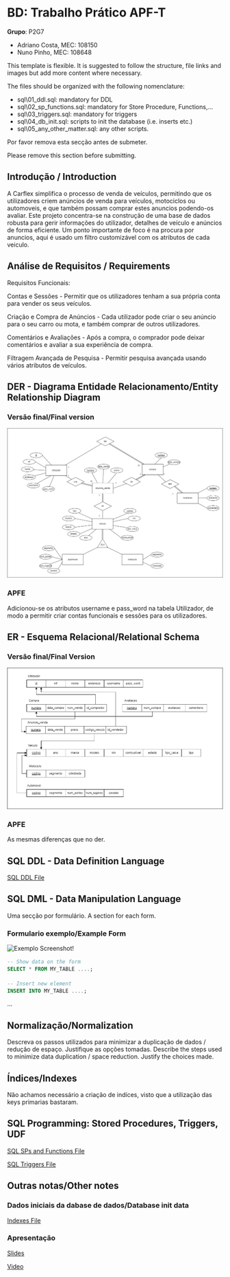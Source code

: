 # BD: Trabalho Prático APF-T

**Grupo**: P2G7
- Adriano Costa, MEC: 108150
- Nuno Pinho, MEC: 108648


This template is flexible.
It is suggested to follow the structure, file links and images but add more content where necessary.

The files should be organized with the following nomenclature:

- sql\01_ddl.sql: mandatory for DDL
- sql\02_sp_functions.sql: mandatory for Store Procedure, Functions,... 
- sql\03_triggers.sql: mandatory for triggers
- sql\04_db_init.sql: scripts to init the database (i.e. inserts etc.)
- sql\05_any_other_matter.sql: any other scripts.

Por favor remova esta secção antes de submeter.

Please remove this section before submitting.

## Introdução / Introduction
 
A Carflex simplifica o processo de venda de veículos, permitindo que os utilizadores criem anúncios de venda para veículos, motociclos ou automoveis, e que também possam comprar estes anuncios podendo-os avaliar. Este projeto concentra-se na construção de uma base de dados robusta para gerir informações do utilizador, detalhes de veículo e anúncios de forma eficiente.
Um ponto importante de foco é na procura por anuncios, aqui é usado um filtro customizável com os atributos de cada veiculo.

## ​Análise de Requisitos / Requirements
Requisitos Funcionais:

Contas e Sessões - Permitir que os utilizadores tenham a sua própria conta para vender os seus veículos.

Criação e Compra de Anúncios - Cada utilizador pode criar o seu anúncio para o seu carro ou mota, e também comprar de outros utilizadores.

Comentários e Avaliações - Após a compra, o comprador pode deixar comentários e avaliar a sua experiência de compra.

Filtragem Avançada de Pesquisa - Permitir pesquisa avançada usando vários atributos de veículos.


## DER - Diagrama Entidade Relacionamento/Entity Relationship Diagram

### Versão final/Final version

![DER Diagram!](der.jpg "AnImage")

### APFE 

Adicionou-se os atributos username e pass_word na tabela Utilizador, de modo a permitir criar contas funcionais e sessões para os utilizadores.

## ER - Esquema Relacional/Relational Schema

### Versão final/Final Version

![ER Diagram!](er.jpg "AnImage")

### APFE

As mesmas diferenças que no der.

## ​SQL DDL - Data Definition Language

[SQL DDL File](sql/01_ddl.sql "SQLFileQuestion")

## SQL DML - Data Manipulation Language

Uma secção por formulário.
A section for each form.

### Formulario exemplo/Example Form

![Exemplo Screenshot!](screenshots/screenshot_1.jpg "AnImage")

```sql
-- Show data on the form
SELECT * FROM MY_TABLE ....;

-- Insert new element
INSERT INTO MY_TABLE ....;
```

...

## Normalização/Normalization

Descreva os passos utilizados para minimizar a duplicação de dados / redução de espaço.
Justifique as opções tomadas.
Describe the steps used to minimize data duplication / space reduction.
Justify the choices made.

## Índices/Indexes

Não achamos necessário a criação de indíces, visto que a utilização das keys primarias bastaram.

## SQL Programming: Stored Procedures, Triggers, UDF

[SQL SPs and Functions File](sql/02_sp_functions.sql "SQLFileQuestion")

[SQL Triggers File](sql/03_triggers.sql "SQLFileQuestion")

## Outras notas/Other notes

### Dados iniciais da dabase de dados/Database init data

[Indexes File](sql/01_ddl.sql "SQLFileQuestion")

### Apresentação

[Slides](slides.pdf "Sildes")

[Video](https://elearning.ua.pt/pluginfile.php/55992/mod_label/intro/VideoTrabalho2013.mp4)




 